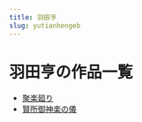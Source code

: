 ```yaml
---
title: 羽田亨
slug: yutianhengeb
---
```


# 羽田亨の作品一覧

- [聚楽廻り](julehuiriff)
- [賢所御神楽の儀](xiansuoyushenlenoyi4d)
